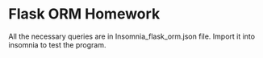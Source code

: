 # **Flask ORM Homework**

All the necessary queries are in Insomnia_flask_orm.json file. Import it into insomnia to test the program.
